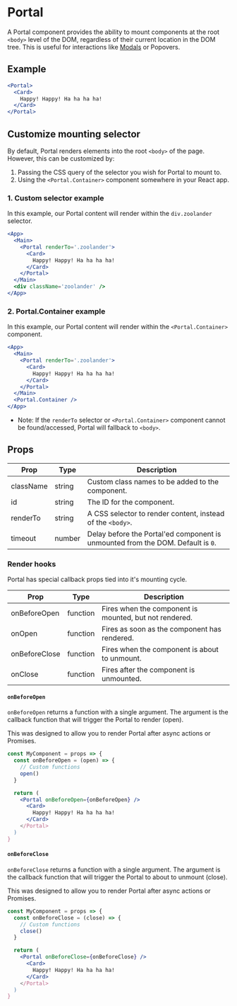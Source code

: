 # Portal

A Portal component provides the ability to mount components at the root `<body>` level of the DOM, regardless of their current location in the DOM tree. This is useful for interactions like [Modals](../Modal) or Popovers.


## Example

```jsx
<Portal>
  <Card>
    Happy! Happy! Ha ha ha ha!
  </Card>
</Portal>
```


## Customize mounting selector

By default, Portal renders elements into the root `<body>` of the page. However, this can be customized by:

1. Passing the CSS query of the selector you wish for Portal to mount to.
2. Using the `<Portal.Container>` component somewhere in your React app.


### 1. Custom selector example

In this example, our Portal content will render within the `div.zoolander` selector.

```jsx
<App>
  <Main>
    <Portal renderTo='.zoolander'>
      <Card>
        Happy! Happy! Ha ha ha ha!
      </Card>
    </Portal>
  </Main>
  <div className='zoolander' />
</App>
```

### 2. Portal.Container example

In this example, our Portal content will render within the `<Portal.Container>` component.

```jsx
<App>
  <Main>
    <Portal renderTo='.zoolander'>
      <Card>
        Happy! Happy! Ha ha ha ha!
      </Card>
    </Portal>
  </Main>
  <Portal.Container />
</App>
```

* Note: If the `renderTo` selector or `<Portal.Container>` component cannot be found/accessed, Portal will fallback to `<body>`.



## Props

| Prop | Type | Description |
| --- | --- | --- |
| className | string | Custom class names to be added to the component. |
| id | string | The ID for the component. |
| renderTo | string | A CSS selector to render content, instead of the `<body>`. |
| timeout | number | Delay before the Portal'ed component is unmounted from the DOM. Default is `0`. |


### Render hooks

Portal has special callback props tied into it's mounting cycle.

| Prop | Type | Description |
| --- | --- | --- |
| onBeforeOpen | function | Fires when the component is mounted, but not rendered. |
| onOpen | function | Fires as soon as the component has rendered. |
| onBeforeClose | function | Fires when the component is about to unmount. |
| onClose | function | Fires after the component is unmounted. |


#### `onBeforeOpen`

`onBeforeOpen` returns a function with a single argument. The argument is the callback function that will trigger the Portal to render (open).

This was designed to allow you to render Portal after async actions or Promises.

```jsx
const MyComponent = props => {
  const onBeforeOpen = (open) => {
    // Custom functions
    open()
  }

  return (
    <Portal onBeforeOpen={onBeforeOpen} />
      <Card>
        Happy! Happy! Ha ha ha ha!
      </Card>
    </Portal>
  )
}
```


#### `onBeforeClose`

`onBeforeClose` returns a function with a single argument. The argument is the callback function that will trigger the Portal to about to unmount (close).

This was designed to allow you to render Portal after async actions or Promises.

```jsx
const MyComponent = props => {
  const onBeforeClose = (close) => {
    // Custom functions
    close()
  }

  return (
    <Portal onBeforeClose={onBeforeClose} />
      <Card>
        Happy! Happy! Ha ha ha ha!
      </Card>
    </Portal>
  )
}
```
